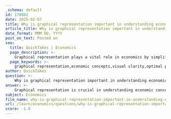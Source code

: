 ```yaml
---
_schema: default
id: 170862
date: 2025-02-07
title: Why is graphical representation important in understanding economic concepts?
article_title: Why is graphical representation important in understanding economic concepts?
date_format: MMM DD, YYYY
post_on_text: Posted on
seo:
  title: QuickTakes | Economics
  page_description: >-
    Graphical representation plays a vital role in economics by simplifying complex information, aiding in decision-making and enhancing understanding of concepts like marginal analysis and trade-offs.
  page_keywords: >-
    graphical representation,economic concepts,visual clarity,optimal point identification,marginal analysis,trade-offs,interactive learning,real-world applications
author: QuickTakes
question: >-
    Why is graphical representation important in understanding economic concepts?
answer: >-
    Graphical representation is crucial in understanding economic concepts for several reasons:\n\n1. **Visual Clarity**: Graphs provide a clear visual depiction of complex relationships between costs and benefits. For instance, a cost-benefit graph typically plots costs on one axis and benefits on another, allowing decision-makers to easily compare the two. This visual clarity helps in quickly identifying the point where benefits exceed costs, indicating net positive benefits.\n\n2. **Optimal Point Identification**: Graphs help in determining the optimal point for decision-making. The optimal point is where the difference between the benefit curve and the cost curve is maximized. This point indicates the most favorable decision, guiding resource allocation effectively.\n\n3. **Marginal Analysis**: Graphical representations facilitate marginal analysis by illustrating marginal benefits and marginal costs. By visualizing these concepts, one can easily identify the level of resource use where the marginal benefit equals the marginal cost, which is essential for efficient resource management.\n\n4. **Trade-off Illustration**: Graphs effectively illustrate trade-offs involved in economic decisions. By showing how increasing resource use affects both costs and benefits, graphs help in understanding the implications of different choices, thereby aiding in informed decision-making.\n\n5. **Interactive Learning**: Graphical representations can enhance learning and engagement. They allow for interactive exercises where individuals can manipulate variables and observe changes in real-time, fostering a deeper understanding of economic principles.\n\n6. **Real-World Applications**: Graphs can bridge theoretical models and real-world scenarios, helping to visualize how economic theories apply in practice. This connection is vital for understanding the practical implications of economic decisions.\n\nIn summary, graphical representation is an essential tool in economics as it simplifies complex information, aids in decision-making, and enhances understanding of key concepts such as marginal analysis, optimal points, and trade-offs.
subject: Economics
file_name: why-is-graphical-representation-important-in-understanding-economic-concepts.md
url: /learn/economics/questions/why-is-graphical-representation-important-in-understanding-economic-concepts
score: -1.0
---
```


&nbsp;